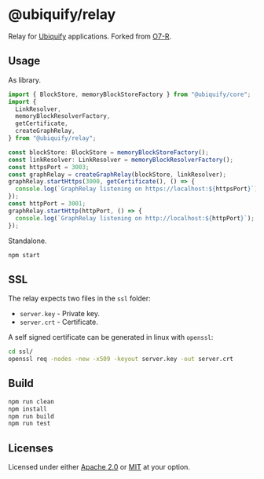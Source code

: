 # @ubiquify/relay

Relay for [Ubiquify](https://github.com/ubiquify) applications. Forked from [O7-R](https://github.com/dstanesc/O-O-O-O-O-O-O-R).

## Usage

As library.
```ts
import { BlockStore, memoryBlockStoreFactory } from "@ubiquify/core";
import {
  LinkResolver,
  memoryBlockResolverFactory,
  getCertificate,
  createGraphRelay,
} from "@ubiquify/relay";

const blockStore: BlockStore = memoryBlockStoreFactory();
const linkResolver: LinkResolver = memoryBlockResolverFactory();
const httpsPort = 3003;
const graphRelay = createGraphRelay(blockStore, linkResolver);
graphRelay.startHttps(3000, getCertificate(), () => {
  console.log(`GraphRelay listening on https://localhost:${httpsPort}`);
});
const httpPort = 3001;
graphRelay.startHttp(httpPort, () => {
  console.log(`GraphRelay listening on http://localhost:${httpPort}`);
});
```

Standalone.
```sh
npm start
```

## SSL

The relay expects two files in the `ssl` folder:

- `server.key` - Private key.
- `server.crt` - Certificate.

A self signed certificate can be generated in linux with `openssl`:

```sh
cd ssl/
openssl req -nodes -new -x509 -keyout server.key -out server.crt
```

## Build

```sh
npm run clean
npm install
npm run build
npm run test
```

## Licenses

Licensed under either [Apache 2.0](http://opensource.org/licenses/MIT) or [MIT](http://opensource.org/licenses/MIT) at your option.
